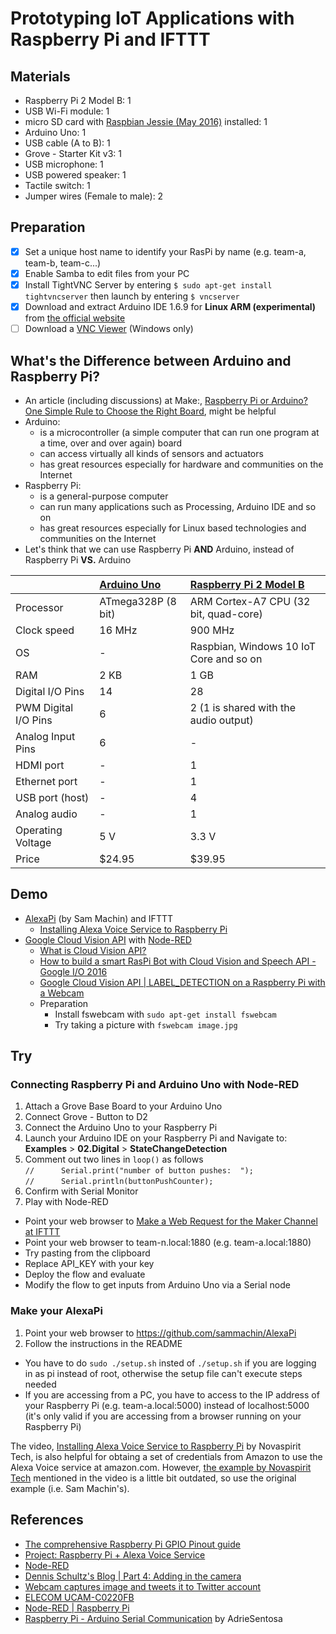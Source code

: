 # Prototyping IoT Applications with Raspberry Pi and IFTTT

## Materials

- Raspberry Pi 2 Model B: 1
- USB Wi-Fi module: 1
- micro SD card with [Raspbian Jessie (May 2016)](https://www.raspberrypi.org/downloads/raspbian/) installed: 1
- Arduino Uno: 1
- USB cable (A to B): 1
- Grove - Starter Kit v3: 1
- USB microphone: 1
- USB powered speaker: 1
- Tactile switch: 1
- Jumper wires (Female to male): 2

## Preparation

- [x] Set a unique host name to identify your RasPi by name (e.g. team-a, team-b, team-c...)
- [x] Enable Samba to edit files from your PC
- [x] Install TightVNC Server by entering `$ sudo apt-get install tightvncserver` then launch by entering `$ vncserver`
- [x] Download and extract Arduino IDE 1.6.9 for **Linux ARM (experimental)** from [the official website](https://www.arduino.cc/en/Main/Software)
- [ ] Download a [VNC Viewer](https://www.realvnc.com/download/) (Windows only)

## What's the Difference between Arduino and Raspberry Pi?

- An article (including discussions) at Make:, [Raspberry Pi or Arduino? One Simple Rule to Choose the Right Board](http://makezine.com/2015/12/04/admittedly-simplistic-guide-raspberry-pi-vs-arduino/), might be helpful
- Arduino:
  - is a microcontroller (a simple computer that can run one program at a time, over and over again) board
  - can access virtually all kinds of sensors and actuators
  - has great resources especially for hardware and communities on the Internet
- Raspberry Pi:
  - is a general-purpose computer
  - can run many applications such as Processing, Arduino IDE and so on
  - has great resources especially for Linux based technologies and communities on the Internet
- Let's think that we can use Raspberry Pi **AND** Arduino, instead of Raspberry Pi **VS.** Arduino

| | [Arduino Uno](https://www.arduino.cc/en/Main/ArduinoBoardUno) | [Raspberry Pi 2 Model B](https://www.raspberrypi.org/products/raspberry-pi-2-model-b/) |
|:--|:--|:--|
| Processor | ATmega328P (8 bit) | ARM Cortex-A7 CPU (32 bit, quad-core) |
| Clock speed | 16 MHz | 900 MHz |
| OS | - | Raspbian, Windows 10 IoT Core and so on |
| RAM | 2 KB | 1 GB |
| Digital I/O Pins | 14 | 28 |
| PWM Digital I/O Pins | 6 | 2 (1 is shared with the audio output) |
| Analog Input Pins | 6 | - |
| HDMI port | - | 1 |
| Ethernet port | - | 1 |
| USB port (host) | - | 4 |
| Analog audio | - | 1 |
| Operating Voltage | 5 V | 3.3 V |
| Price | $24.95 | $39.95 |

## Demo

- [AlexaPi](https://github.com/sammachin/AlexaPi) (by Sam Machin) and IFTTT
  - [Installing Alexa Voice Service to Raspberry Pi](https://youtu.be/frH9HaQTFL8)
- [Google Cloud Vision API](https://cloud.google.com/vision/) with [Node-RED](http://nodered.org/)
  - [What is Cloud Vision API?](https://youtu.be/eve8DkkVdhI)
  - [How to build a smart RasPi Bot with Cloud Vision and Speech API - Google I/O 2016](https://www.youtube.com/watch?v=HpPyhsC4q9M)
  - [Google Cloud Vision API | LABEL_DETECTION on a Raspberry Pi with a Webcam](http://flows.nodered.org/flow/4079e89b8afbcb8f70cea5d75e5120f8)
  - Preparation
    - Install fswebcam with `sudo apt-get install fswebcam`
    - Try taking a picture with `fswebcam image.jpg`

## Try

### Connecting Raspberry Pi and Arduino Uno with Node-RED

1. Attach a Grove Base Board to your Arduino Uno
2. Connect Grove - Button to D2
3. Connect the Arduino Uno to your Raspberry Pi
4. Launch your Arduino IDE on your Raspberry Pi and Navigate to: **Examples** > **02.Digital** > **StateChangeDetection**
5. Comment out two lines in `loop()` as follows  
   `//      Serial.print("number of button pushes:  ");`  
   `//      Serial.println(buttonPushCounter);`
6. Confirm with Serial Monitor
7. Play with Node-RED
  - Point your web browser to [Make a Web Request for the Maker Channel at IFTTT](http://flows.nodered.org/flow/f8bda419efca37dc0366c47cdadf40ad)
  - Point your web browser to team-n.local:1880 (e.g. team-a.local:1880)
  - Try pasting from the clipboard
  - Replace API_KEY with your key
  - Deploy the flow and evaluate
  - Modify the flow to get inputs from Arduino Uno via a Serial node

### Make your AlexaPi

1. Point your web browser to https://github.com/sammachin/AlexaPi
2. Follow the instructions in the README
  - You have to do `sudo ./setup.sh` insted of `./setup.sh` if you are logging in as pi instead of root, otherwise the setup file can't execute steps needed
  - If you are accessing from a PC, you have to access to the IP address of your Raspberry Pi (e.g. team-a.local:5000) instead of localhost:5000 (it's only valid if you are accessing from a browser running on your Raspberry Pi) 

The video, [Installing Alexa Voice Service to Raspberry Pi](https://youtu.be/frH9HaQTFL8?t=3m40s) by Novaspirit Tech, is also helpful for obtaing a set of credentials from Amazon to use the Alexa Voice service at amazon.com. However, [the example by Novaspirit Tech](https://github.com/novaspirit/AlexaPi) mentioned in the video is a little bit outdated, so use the original example (i.e. Sam Machin's).

## References

- [The comprehensive Raspberry Pi GPIO Pinout guide](http://pinout.xyz/)
- [Project: Raspberry Pi + Alexa Voice Service](https://github.com/amzn/alexa-avs-raspberry-pi)
- [Node-RED](http://nodered.org/)
- [Dennis Schultz's Blog | Part 4: Adding in the camera](https://dennisschultz.wordpress.com/2015/06/29/my-internet-of-things-and-mobilefirst-adventure-part-5-adding-in-the-camera/)
- [Webcam captures image and tweets it to Twitter account](http://flows.nodered.org/flow/3acea22db01b2b76d46d)
- [ELECOM UCAM-C0220FB](http://www2.elecom.co.jp/multimedia/pc-camera/ucam-c0220fb/)
- [Node-RED | Raspberry Pi](http://nodered.org/docs/hardware/raspberrypi)
- [Raspberry Pi - Arduino Serial Communication](http://www.instructables.com/id/Raspberry-Pi-Arduino-Serial-Communication/) by AdrieSentosa
